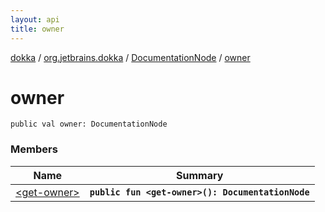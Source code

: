 ```yaml
---
layout: api
title: owner
---
```

[dokka](../../../index.html) / [org.jetbrains.dokka](../../index.html) / [DocumentationNode](../index.html) / [owner](index.html)


# owner



```
public val owner: DocumentationNode
```


### Members

| Name | Summary |
|------|---------|
|[&lt;get-owner&gt;](_get-owner_.html)|**`public fun <get-owner>(): DocumentationNode`**|
